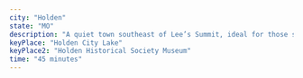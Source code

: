 ```yaml
---
city: "Holden"
state: "MO"
description: "A quiet town southeast of Lee’s Summit, ideal for those seeking rural living with aviation opportunities nearby."
keyPlace: "Holden City Lake"
keyPlace2: "Holden Historical Society Museum"
time: "45 minutes"
---
```

